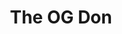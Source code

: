 ---
title: The OG Don
layout: deck
era: 2010
description: A Worlds 2010 format Donphan Prime list by NOLOAF
achievements:
links:
  - href: https://x.com/Whimsicast/status/1830000217229238438
    title: X Post (via @Whimsicast)
cards:
  pokemon:
    - name: Phanpy
      set: SW
      number: 98
      quantity: 4
    - name: Donphan
      set: HS
      number: 107
      quantity: 4
    - name: Entei & Raikou LEGEND
      set: UL
      number: 90
      quantity: 1
    - name: Entei & Raikou LEGEND
      set: UL
      number: 91
      quantity: 1
    - name: Baltoy
      set: GE
      number: 60
      quantity: 2
    - name: Claydol
      set: GE
      number: 15
      quantity: 2
    - name: Manectric
      set: PL
      number: 11
      quantity: 1
    - name: Electrike
      set: PL
      number: 74
      quantity: 1
    - name: Azelf
      set: LA
      number: 19
      quantity: 1
    - name: Uxie
      set: LA
      number: 43
      quantity: 1
    - name: Unown Q
      set: MD
      number: 49
      quantity: 1
    - name: Spiritomb
      set: AR
      number: 32
      quantity: 1
  trainers:
    - name: Roseanne's Research
      set: SW
      number: 125
      quantity: 4
    - name: Bebe's Search
      set: SW
      number: 119
      quantity: 4
    - name: Judge
      set: UL
      number: 78
      quantity: 3
    - name: Super Scoop Up
      set: UL
      number: 83
      quantity: 4
    - name: Poké Blower +
      set: SF
      number: 88
      quantity: 4
    - name: Pokémon Communication
      set: HS
      number: 98
      quantity: 3
    - name: Warp Point
      set: MD
      number: 88
      quantity: 2
    - name: Luxury Ball
      set: SF
      number: 86
      quantity: 1
    - name: Night Maintenance
      set: MT
      number: 113
      quantity: 1
    - name: Expert Belt
      set: AR
      number: 87
      quantity: 2
    - name: Bench Shield
      set: AR
      number: 83
      quantity: 2
    - name: Stark Mountain
      set: LA
      number: 135
      quantity: 2
    - name: Broken Time-Space
      set: PL
      number: 104
      quantity: 2
  energy:
    - name: Fighting Energy
      set: HS
      number: 120
      quantity: 4
    - name: Multi Energy
      set: MT
      number: 118
      quantity: 2
---